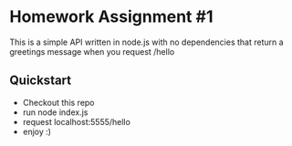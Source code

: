 # Homework Assignment #1

 This is a simple API written in node.js with no dependencies that return a greetings message when you request /hello

 ## Quickstart
 - Checkout this repo
 - run node index.js
 - request localhost:5555/hello
 - enjoy :)
